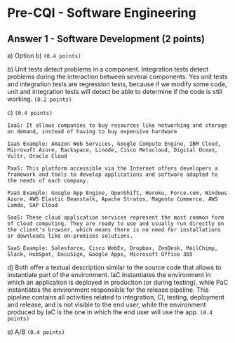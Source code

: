 # Pre-CQI - Software Engineering

## Answer 1 - Software Development (2 points)

a) Option b) `(0.4 points)`

b) Unit tests detect problems in a component. Integration tests detect problems during the interaction between several components. Yes unit tests and integration tests are regression tests, because if we modify some code, unit and integration tests will detect be able to determine if the code is still working. `(0.2 points)`

c) `(0.4 points)`

    IaaS: It allows companies to buy resources like networking and storage on demand, instead of having to buy expensive hardware

    IaaS Example: Amazon Web Services, Google Compute Engine, IBM Cloud, Microsoft Azure, Rackspace, Linode, Cisco Metacloud, Digital Ocean, Vultr, Oracle Cloud

    PaaS: This platform accessible via the Internet offers developers a framework and tools to develop applications and software adapted to the needs of each company.
    
    PaaS Example: Google App Engine, OpenShift, Heroku, Force.com, Windows Azure, AWS Elastic Beanstalk, Apache Stratos, Magento Commerce, AWS Lamda, SAP Cloud

    SaaS: These cloud application services represent the most common form of cloud computing. They are ready to use and usually run directly on the client's browser, which means there is no need for installations or downloads like on-premises solutions.
    
    SaaS Example: Salesforce, Cisco WebEx, Dropbox, ZenDesk, MailChimp, Slack, HubSpot, DocuSign, Google Apps, Microsoft Office 365

d) Both offer a textual description similar to the source code that allows to instantiate part of the environment. IaC instantiates the environment in which an application is deployed in production (or during testing), while PaC instantiates the environment responsible for the release pipeline. This pipeline contains all activities related to integration, CI, testing, deployment and release, and is not visible to the end user, while the environment produced by IaC is the one in which the end user will use the app. `(0.4 points)`

e) A/B `(0.4 points)`
